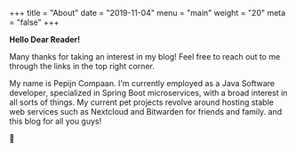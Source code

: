 +++
title = "About"
date = "2019-11-04"
menu = "main"
weight = "20"
meta = "false"
+++

**Hello Dear Reader!**

Many thanks for taking an interest in my blog! Feel free to reach out to me through the links in the top right corner.

My name is Pepijn Compaan. I'm currently employed as a Java Software developer, specialized in Spring Boot microservices, with a broad interest in all sorts of things. My current pet projects revolve around hosting stable web services such as Nextcloud and Bitwarden for friends and family. and this blog for all you guys!

:wave:
